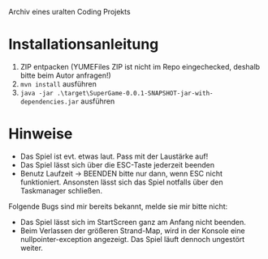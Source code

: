 Archiv eines uralten Coding Projekts
# Installationsanleitung

1. ZIP entpacken (YUMEFiles ZIP ist nicht im Repo eingechecked, deshalb bitte beim Autor anfragen!)
2. `mvn install` ausführen
2. `java -jar .\target\SuperGame-0.0.1-SNAPSHOT-jar-with-dependencies.jar` ausführen

# Hinweise
- Das Spiel ist evt. etwas laut. Pass mit der Laustärke auf!
- Das Spiel lässt sich über die ESC-Taste jederzeit beenden
- Benutz Laufzeit -> BEENDEN bitte nur dann, wenn ESC nicht funktioniert. Ansonsten lässt sich das Spiel notfalls über den Taskmanager schließen.

Folgende Bugs sind mir bereits bekannt, melde sie mir bitte nicht:

- Das Spiel lässt sich im StartScreen ganz am Anfang nicht beenden.
- Beim Verlassen der größeren Strand-Map, wird in der Konsole eine nullpointer-exception angezeigt. Das Spiel läuft dennoch ungestört weiter.
